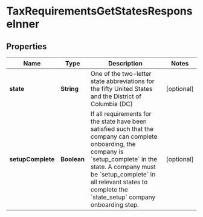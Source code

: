 

# TaxRequirementsGetStatesResponseInner


## Properties

| Name | Type | Description | Notes |
|------------ | ------------- | ------------- | -------------|
|**state** | **String** | One of the two-letter state abbreviations for the fifty United States and the District of Columbia (DC) |  [optional] |
|**setupComplete** | **Boolean** | If all requirements for the state have been satisfied such that the company can complete onboarding, the company is &#x60;setup_complete&#x60; in the state. A company must be &#x60;setup_complete&#x60; in all relevant states to complete the &#x60;state_setup&#x60; company onboarding step. |  [optional] |



